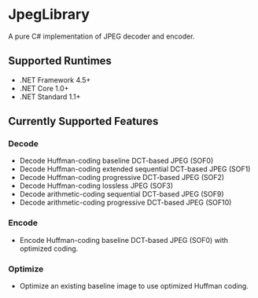 # JpegLibrary

A pure C# implementation of JPEG decoder and encoder.

## Supported Runtimes

* .NET Framework 4.5+
* .NET Core 1.0+
* .NET Standard 1.1+

## Currently Supported Features


### Decode
* Decode Huffman-coding baseline DCT-based JPEG (SOF0)
* Decode Huffman-coding extended sequential DCT-based JPEG (SOF1)
* Decode Huffman-coding progressive DCT-based JPEG (SOF2)
* Decode Huffman-coding lossless JPEG (SOF3)
* Decode arithmetic-coding sequential DCT-based JPEG (SOF9)
* Decode arithmetic-coding progressive DCT-based JPEG (SOF10)

### Encode
* Encode Huffman-coding baseline DCT-based JPEG (SOF0) with optimized coding.

### Optimize
* Optimize an existing baseline image to use optimized Huffman coding.

